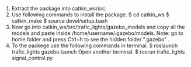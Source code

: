 1. Extract the package into catkin_ws/src.
2. Use following commands to install the package.
	$ cd catkin_ws
	$ catkin_make
	$ source devel/setup.bash
3. Now go into  catkin_ws/src/trafic_lights/gazebo_models and copy all the models
	and paste inside /home/username/.gazebo/models.
	Note: go to home folder and press Ctrl+h to see the hidden folder ".gazebo" .
4. To the packege use the following commands in terminal.
	$ roslaunch trafic_lights gazebo.launch
	 Open another terminal.
	$ rosrun trafic_lights signal_control.py